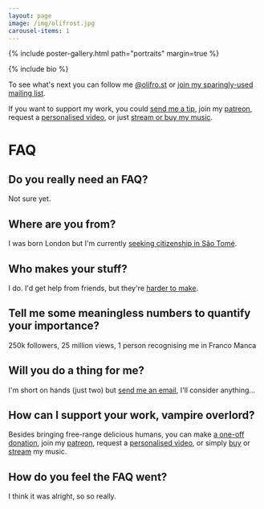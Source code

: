 ```yaml
---
layout: page
image: /img/olifrost.jpg
carousel-items: 1
---
```


<style>
.owl-dots {
  display: none;
}
</style>

{% include poster-gallery.html path="portraits" margin=true %}

{% include bio %}

To see what's next you can follow me [@olifro.st](/s) or [join my sparingly-used mailing list](#footer).

If you want to support my work, you could [send me a tip](https://ko-fi.com/olifrost), join my [patreon](https://www.patreon.com/OliFrost/membership), request a [personalised video](https://ko-fi.com/olifrost/commissions), or just [stream or buy my music](https://olifro.st/stream).

# FAQ

## Do you really need an FAQ?
Not sure yet.

## Where are you from?
I was born London but I'm currently [seeking citizenship in São Tomé](/blog/sao-tome-citizen/).

## Who makes your stuff?
I do. I'd get help from friends, but they're [harder to make](/refer).

## Tell me some meaningless numbers to quantify your importance?
250k followers, 25 million views, 1 person recognising me in Franco Manca

## Will you do a thing for me?
I'm short on hands (just two) but [send me an email](mailto:mail@olifro.st), I'll consider anything…

## How can I support your work, vampire overlord?
Besides bringing free-range delicious humans, you can make <a href="https://ko-fi.com/olifrost">a one-off donation</a>, join my <a href="https://www.patreon.com/OliFrost/membership">patreon</a>, request a <a href="https://ko-fi.com/olifrost/commissions"> personalised video</a>, or simply <a href="/shop">buy</a> or [stream](/stream) my music.

## How do you feel the FAQ went?
I think it was alright, so so really.
